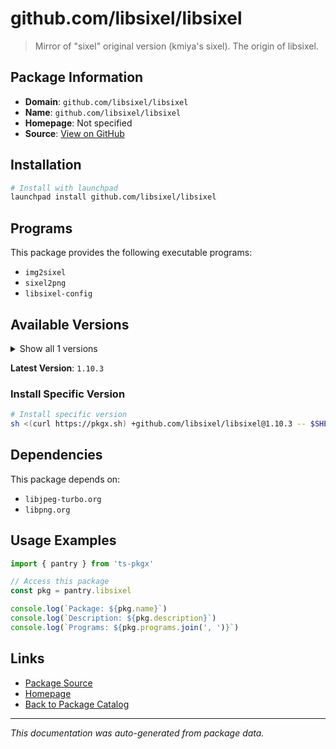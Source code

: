 # github.com/libsixel/libsixel

> Mirror of "sixel" original version (kmiya's sixel). The origin of libsixel.

## Package Information

- **Domain**: `github.com/libsixel/libsixel`
- **Name**: `github.com/libsixel/libsixel`
- **Homepage**: Not specified
- **Source**: [View on GitHub](https://github.com/pkgxdev/pantry/tree/main/projects/github.com/libsixel/libsixel/package.yml)

## Installation

```bash
# Install with launchpad
launchpad install github.com/libsixel/libsixel
```

## Programs

This package provides the following executable programs:

- `img2sixel`
- `sixel2png`
- `libsixel-config`

## Available Versions

<details>
<summary>Show all 1 versions</summary>

- `1.10.3`

</details>

**Latest Version**: `1.10.3`

### Install Specific Version

```bash
# Install specific version
sh <(curl https://pkgx.sh) +github.com/libsixel/libsixel@1.10.3 -- $SHELL -i
```

## Dependencies

This package depends on:

- `libjpeg-turbo.org`
- `libpng.org`

## Usage Examples

```typescript
import { pantry } from 'ts-pkgx'

// Access this package
const pkg = pantry.libsixel

console.log(`Package: ${pkg.name}`)
console.log(`Description: ${pkg.description}`)
console.log(`Programs: ${pkg.programs.join(', ')}`)
```

## Links

- [Package Source](https://github.com/pkgxdev/pantry/tree/main/projects/github.com/libsixel/libsixel/package.yml)
- [Homepage](#)
- [Back to Package Catalog](../package-catalog.md)

---

*This documentation was auto-generated from package data.*

